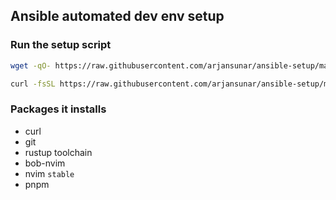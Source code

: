 ## Ansible automated dev env setup

### Run the setup script

```bash
wget -qO- https://raw.githubusercontent.com/arjansunar/ansible-setup/main/setup.sh | sh
```

```bash
curl -fsSL https://raw.githubusercontent.com/arjansunar/ansible-setup/main/setup.sh | sh
```

### Packages it installs

- curl
- git
- rustup toolchain
- bob-nvim
- nvim `stable`
- pnpm

